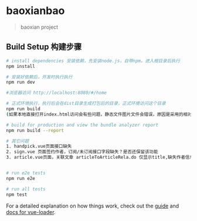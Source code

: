 # baoxianbao

> baoxian project

## Build Setup 构建步骤

``` bash
# install dependencies 安装依赖，先安装node.js，自带npm，进入根目录后执行
npm install

# 安装好依赖后，开发时执行执行
npm run dev

#浏览器访问 http://localhost:8080/#/home 

# 正式环境执行，执行后会在dist目录生成打包后的目录，正式环境访问这个目录
npm run build
(如果本地直接打开index.html访问会有些问题，静态文件图片文件会错误，原因是采用的相对路径)

# build for production and view the bundle analyzer report
npm run build --report

# 其它问题 
1. handpick.vue页面接口缺失
2. sign.vue 页面签约作者，订阅/未订阅接口字段缺失？是否还保留该功能
3. article.vue页面，关联文章 articleToArticleRela.do 仅显示title,缺失作者信息以及文章缩略图


# run e2e tests
npm run e2e

# run all tests
npm test
```

For a detailed explanation on how things work, check out the [guide](http://vuejs-templates.github.io/webpack/) and [docs for vue-loader](http://vuejs.github.io/vue-loader).
